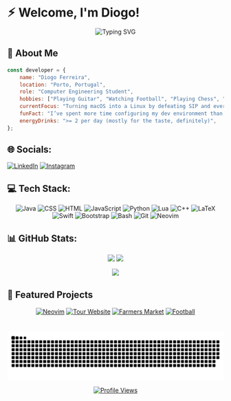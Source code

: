 # ⚡︎ Welcome, I'm Diogo!

<div align="center">
  
![Typing SVG](https://readme-typing-svg.herokuapp.com?font=Fira+Code&size=30&duration=3000&pause=1000&color=00D4FF&center=true&vCenter=true&width=600&lines=Full+Stack+Developer;Open+Source+Enthusiast;Problem+Solver;Code+Craftsman)

</div>

## 🎯 About Me

```javascript
const developer = {
    name: "Diogo Ferreira",
    location: "Porto, Portugal",
    role: "Computer Engineering Student",
    hobbies: ["Playing Guitar", "Watching Football", "Playing Chess", "Updating Dotfiles", "Gym"],
    currentFocus: "Turning macOS into a Linux by defeating SIP and every other restriction Apple throws my way.",
    funFact: "I’ve spent more time configuring my dev environment than I have writing actual code.",
    energyDrinks: ">= 2 per day (mostly for the taste, definitely)",
};
```

## 🌐 Socials:
[![LinkedIn](https://img.shields.io/badge/LinkedIn-%230077B5.svg?logo=linkedin&logoColor=white)](https://linkedin.com/in/diogof146) [![Instagram](https://img.shields.io/badge/Instagram-%23E4405F.svg?logo=Instagram&logoColor=white)](https://instagram.com/diogof146)

## 💻 Tech Stack:

<div align="center">
  
![Java](https://img.shields.io/badge/Java-417E87?style=for-the-badge&logo=openjdk&logoColor=white)
![CSS](https://img.shields.io/badge/CSS-025DDF?style=for-the-badge&logo=css3&logoColor=white)
![HTML](https://img.shields.io/badge/HTML-417E87?style=for-the-badge&logo=html5&logoColor=white)
![JavaScript](https://img.shields.io/badge/JavaScript-025DDF?style=for-the-badge&logo=javascript&logoColor=white)
![Python](https://img.shields.io/badge/Python-417E87?style=for-the-badge&logo=python&logoColor=white)
![Lua](https://img.shields.io/badge/Lua-025DDF?style=for-the-badge&logo=lua&logoColor=white)
![C++](https://img.shields.io/badge/C++-417E87?style=for-the-badge&logo=cplusplus&logoColor=white)
![LaTeX](https://img.shields.io/badge/LaTeX-025DDF?style=for-the-badge&logo=latex&logoColor=white)
![Swift](https://img.shields.io/badge/Swift-417E87?style=for-the-badge&logo=swift&logoColor=white)
![Bootstrap](https://img.shields.io/badge/Bootstrap-025DDF?style=for-the-badge&logo=bootstrap&logoColor=white)
![Bash](https://img.shields.io/badge/Bash-417E87?style=for-the-badge&logo=gnubash&logoColor=white)
![Git](https://img.shields.io/badge/Git-025DDF?style=for-the-badge&logo=git&logoColor=white)
![Neovim](https://img.shields.io/badge/Neovim-417E87?style=for-the-badge&logo=neovim&logoColor=white)

</div>

## 📊 GitHub Stats:

<div align="center">

![](https://github-readme-stats.vercel.app/api?username=diogof146&hide_border=false&include_all_commits=true&count_private=false&theme=transparent)
![](https://nirzak-streak-stats.vercel.app/?user=diogof146&theme=transparent&hide_border=false)

![](https://github-readme-stats.vercel.app/api/top-langs/?username=diogof146&hide_border=false&include_all_commits=true&count_private=false&layout=compact&theme=transparent)

</div>


## 🚀 Featured Projects

<div align="center">

[![Neovim](https://github-readme-stats.vercel.app/api/pin/?username=diogof146&repo=nvim-config&theme=transparent)](https://github.com/diogof146/nvim-config)
[![Tour Website](https://github-readme-stats.vercel.app/api/pin/?username=diogof146&repo=pepe-tours-travels&theme=transparent)](https://github.com/diogof146/pepe-tours-travels)
[![Farmers Market](https://github-readme-stats.vercel.app/api/pin/?username=Farmers-Market-UPT&repo=farmers-market&theme=transparent)](https://github.com/Farmers-Market-UPT/farmers-market)
[![Football](https://github-readme-stats.vercel.app/api/pin/?username=diogof146&repo=fbsim&theme=transparent)](https://github.com/diogof146/fbsim)

</div>


<div align="center">

#
  

![snake gif](https://github.com/diogof146/diogof146/blob/output/github-snake-dark.svg)

[![Profile Views](https://komarev.com/ghpvc/?username=diogof146&color=blue&style=flat-square&label=Profile+Views)](https://github.com/diogof146)

</div>
